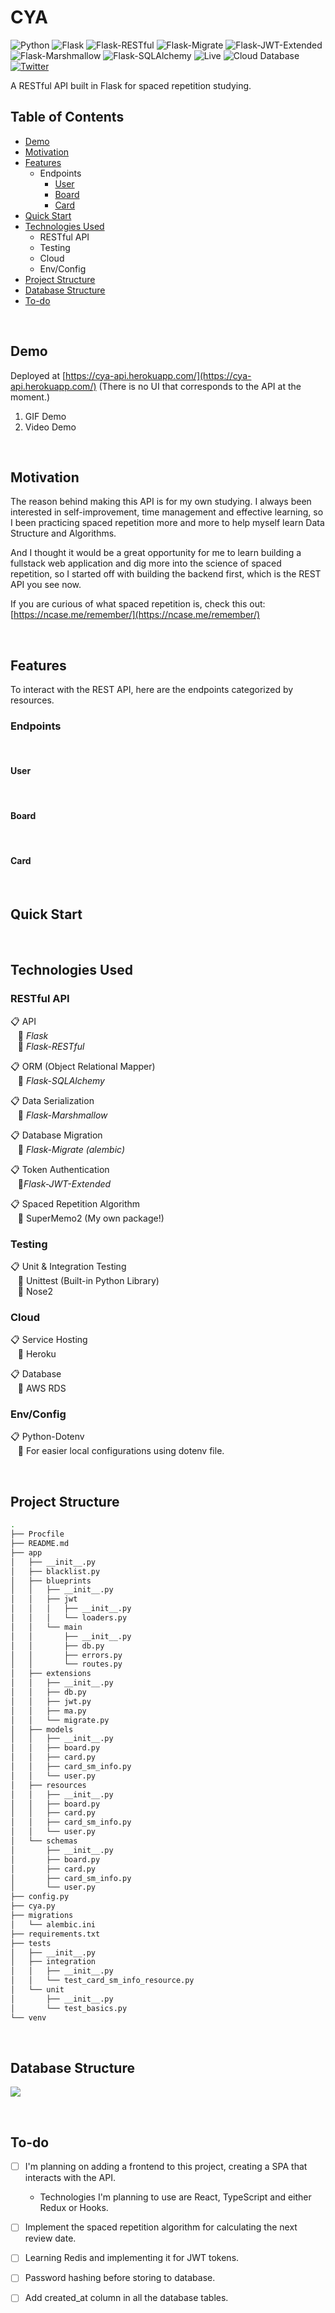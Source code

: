 # CYA
![Python](https://img.shields.io/badge/Python-3.7+-blue.svg?logo=python&longCache=true&logoColor=white&colorB=5e81ac&style=flat-square&colorA=4c566a) ![Flask](https://img.shields.io/badge/Flask-1.1.2-blue.svg?longCache=true&logo=flask&style=flat-square&logoColor=white&colorB=5e81ac&colorA=4c566a) ![Flask-RESTful](https://img.shields.io/badge/Flask--RESTful-0.3.8-blue.svg?longCache=true&logo=flask&style=flat-square&logoColor=white&colorB=5e81ac&colorA=4c566a) ![Flask-Migrate](https://img.shields.io/badge/Flask--Migrate-2.5.3-blue.svg?longCache=true&logo=flask&style=flat-square&logoColor=white&colorB=5e81ac&colorA=4c566a) ![Flask-JWT-Extended](https://img.shields.io/badge/Flask--JWT--Extended-3.24.1-blue.svg?longCache=true&logo=json-web-tokens&style=flat-square&logoColor=white&colorB=5e81ac&colorA=4c566a)![Flask-Marshmallow](https://img.shields.io/badge/Flask--Marshmallow-0.12.0-blue.svg?longCache=true&logo=flask&style=flat-square&logoColor=white&colorB=5e81ac&colorA=4c566a) ![Flask-SQLAlchemy](https://img.shields.io/badge/Flask--SQLAlchemy-2.3.2-red.svg?longCache=true&style=flat-square&logo=scala&logoColor=white&colorA=4c566a&colorB=bf616a) ![Live](https://img.shields.io/badge/API-Live%20on%20Heroku-green.svg?style=flat-square&logo=heroku&colorA=4c566a&colorB=a3be8c) ![Cloud Database](https://img.shields.io/badge/Database-Live%20on%20AWS%20RDS-green.svg?style=flat-square&logo=amazon-aws&colorA=4c566a&colorB=a3be8c)
<br>[![Twitter](https://img.shields.io/twitter/url/https/twitter.com/alankan2004.svg?style=social&label=Follow%20%40alankan2004)](https://twitter.com/alankan2004)

A RESTful API built in Flask for spaced repetition studying.

  

## Table of Contents

 - [Demo](#demo)
 - [Motivation](#motivation)
 - [Features](#features)
	 - Endpoints
		 - [User](#user)
		 - [Board](#board)
		 - [Card](#card)
- [Quick Start](#quickstart)
- [Technologies Used](#techused)
	 - RESTful API
	 - Testing
	 - Cloud 
	 - Env/Config
- [Project Structure](#pjstruct)
- [Database Structure](#dbstruct)
- [To-do](#todo)

  
<a name="demo"/> </br>
## Demo

Deployed at [https://cya-api.herokuapp.com/](https://cya-api.herokuapp.com/) (There is no UI that corresponds to the API at the moment.)

 1. GIF Demo
 2. Video Demo

  
<a name="motivation"/> </br>
## Motivation
<tab> The reason behind making this API is for my own studying. I always been interested in self-improvement, time management and effective learning, so I been practicing spaced repetition more and more to help myself learn Data Structure and Algorithms.

And I thought it would be a great opportunity for me to learn building a fullstack web application and dig more into the science of spaced repetition, so I started off with building the backend first, which is the REST API you see now.

If you are curious of what spaced repetition is, check this out: [https://ncase.me/remember/](https://ncase.me/remember/)
  
<a name="features"/> </br>
## Features
To interact with the REST API, here are the endpoints categorized by resources.

### Endpoints
<a name="user"/> </br>
#### User


<a name="board"/> </br>
#### Board
<a name="card"/> </br>
#### Card

<a name="quickstart"/> </br>
## Quick Start

<a name="techused"/> </br>
## Technologies Used
### RESTful API

:clipboard: API <br/> &nbsp;&nbsp;&nbsp;:pushpin: *Flask* <br/> &nbsp;&nbsp;&nbsp;:pushpin: *Flask-RESTful*

:clipboard: ORM (Object Relational Mapper) <br/> &nbsp;&nbsp;&nbsp;:pushpin: *Flask-SQLAlchemy*

:clipboard: Data Serialization <br/> &nbsp;&nbsp;&nbsp;:pushpin: *Flask-Marshmallow*

:clipboard: Database Migration <br/> &nbsp;&nbsp;&nbsp;:pushpin: *Flask-Migrate (alembic)*


:clipboard: Token Authentication <br/> &nbsp;&nbsp;&nbsp;:pushpin:*Flask-JWT-Extended*

:clipboard: Spaced Repetition Algorithm <br/> &nbsp;&nbsp;&nbsp;:pushpin: SuperMemo2 (My own package!)

### Testing
:clipboard: Unit & Integration Testing <br/> &nbsp;&nbsp;&nbsp;:pushpin: Unittest (Built-in Python Library) <br/> &nbsp;&nbsp;&nbsp;:pushpin: Nose2

### Cloud

 :clipboard: Service Hosting <br/> &nbsp;&nbsp;&nbsp;:pushpin: Heroku
 
:clipboard: Database <br/> &nbsp;&nbsp;&nbsp;:pushpin: AWS RDS

### Env/Config
:clipboard: Python-Dotenv <br/> &nbsp;&nbsp;&nbsp;:pushpin: For easier local configurations using dotenv file.

<a name="pjstruct"/> </br>
## Project Structure
```bash
.
├── Procfile
├── README.md
├── app
│   ├── __init__.py
│   ├── blacklist.py
│   ├── blueprints
│   │   ├── __init__.py
│   │   ├── jwt
│   │   │   ├── __init__.py
│   │   │   └── loaders.py
│   │   └── main
│   │       ├── __init__.py
│   │       ├── db.py
│   │       ├── errors.py
│   │       └── routes.py
│   ├── extensions
│   │   ├── __init__.py
│   │   ├── db.py
│   │   ├── jwt.py
│   │   ├── ma.py
│   │   └── migrate.py
│   ├── models
│   │   ├── __init__.py
│   │   ├── board.py
│   │   ├── card.py
│   │   ├── card_sm_info.py
│   │   └── user.py
│   ├── resources
│   │   ├── __init__.py
│   │   ├── board.py
│   │   ├── card.py
│   │   ├── card_sm_info.py
│   │   └── user.py
│   └── schemas
│       ├── __init__.py
│       ├── board.py
│       ├── card.py
│       ├── card_sm_info.py
│       └── user.py
├── config.py
├── cya.py
├── migrations
│   └── alembic.ini
├── requirements.txt
├── tests
│   ├── __init__.py
│   ├── integration
│   │   ├── __init__.py
│   │   └── test_card_sm_info_resource.py
│   └── unit
│       ├── __init__.py
│       └── test_basics.py
└── venv
```

<a name="dbstruct"/> </br>
## Database Structure

![](/images/cyaDB.jpg)


<a name="todo"/> </br>
## To-do

- [ ] I'm planning on adding a frontend to this project, creating a SPA that interacts with the API.
	 - Technologies I'm planning to use are React, TypeScript and either Redux or Hooks.
- [ ] Implement the spaced repetition algorithm for calculating the next review date.
- [ ] Learning Redis and implementing it for JWT tokens.
- [ ] Password hashing before storing to database.
- [ ] Add created_at column in all the database tables.

